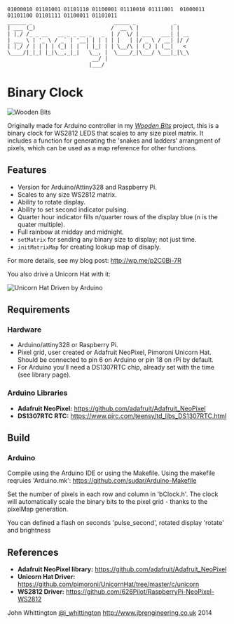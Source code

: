 
```
01000010 01101001 01101110 01100001 01110010 01111001  01000011 01101100 01101111 01100011 01101011
______ _                          _____ _            _    
| ___ (_)                        /  __ \ |          | |   
| |_/ /_ _ __   __ _ _ __ _   _  | /  \/ | ___   ___| | __
| ___ \ | '_ \ / _` | '__| | | | | |   | |/ _ \ / __| |/ /
| |_/ / | | | | (_| | |  | |_| | | \__/\ | (_) | (__|   < 
\____/|_|_| |_|\__,_|_|   \__, |  \____/_|\___/ \___|_|\_\
                           __/ |                          
                          |___/                           
```

# Binary Clock

![Wooden Bits](http://i.imgur.com/n8bL5TM.gif)

Originally made for Arduino controller in my [*Wooden Bits*](http://wp.me/p2C0Bi-7R) project, this is a
binary clock for WS2812 LEDS that scales to any size pixel matrix. It includes
a function for generating the 'snakes and ladders' arrangment of pixels, which
can be used as a map reference for other functions.

## Features

* Version for Arduino/Attiny328 and Raspberry Pi.
* Scales to any size WS2812 matrix.
* Ability to rotate display.
* Ability to set second indicator pulsing.
* Quarter hour indicator fills n/quarter rows of the display blue (n is the
  quater multiple).
* Full rainbow at midday and midnight.
* `setMatrix` for sending any binary size to display; not just time.
* `initMatrixMap` for creating lookup map of disaply.

For more details, see my blog post: http://wp.me/p2C0Bi-7R

You also drive a Unicorn Hat with it:

![Unicorn Hat Driven by Arduino](http://engineer.john-whittington.co.uk/wp-content/uploads/2014/12/IMG_0929.jpg)

## Requirements

### Hardware

* Arduino/attiny328 or Raspberry Pi.
* Pixel grid, user created or Adafruit NeoPixel, Pimoroni Unicorn Hat. Should
  be connected to pin 6 on Arduino or pin 18 on rPi by default.
* For Arduino you'll need a DS1307RTC chip, already set with the time (see
  library page).

### Arduino Libraries  

* **Adafruit NeoPixel:** https://github.com/adafruit/Adafruit_NeoPixel
* **DS1307RTC RTC:** https://www.pjrc.com/teensy/td_libs_DS1307RTC.html

## Build

### Arduino

Compile using the Arduino IDE or using the Makefile. Using the makefile reqruies 'Arduino.mk':
https://github.com/sudar/Arduino-Makefile

Set the number of pixels in each row and column in 'bClock.h'. The clock will automatically scale
the binary bits to the pixel grid - thanks to the pixelMap generation.

You can defined a flash on seconds 'pulse_second', rotated display 'rotate' and brightness

## References

* **Adafruit NeoPixel library:** https://github.com/adafruit/Adafruit_NeoPixel
* **Unicorn Hat Driver:** https://github.com/pimoroni/UnicornHat/tree/master/c/unicorn
* **WS2812 Driver:** https://github.com/626Pilot/RaspberryPi-NeoPixel-WS2812

John Whittington [@j_whittington](http://www.twitter.com/j_whittington) http://www.jbrengineering.co.uk 2014
